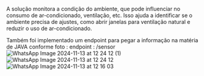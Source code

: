 A solução monitora a condição do ambiente, que pode influenciar no consumo de ar-condicionado, ventilação, etc.
Isso ajuda a identificar se o ambiente precisa de ajustes, como abrir janelas para ventilação natural e reduzir o uso de ar-condicionado.   

Também foi implementado um endpoint para pegar a informação na matéria de JAVA conforme foto  :   endpoint  : /sensor
![WhatsApp Image 2024-11-13 at 12 24 12 (1)](https://github.com/user-attachments/assets/e7e0d4b1-b306-4ae4-9be1-b51d1f6d247d)
![WhatsApp Image 2024-11-13 at 12 24 12](https://github.com/user-attachments/assets/148ff4de-cf56-4f2b-b4d2-13d7d36224fc)
![WhatsApp Image 2024-11-13 at 12 16 03](https://github.com/user-attachments/assets/5732881d-b146-43e7-979e-8cf680d5aa25)
